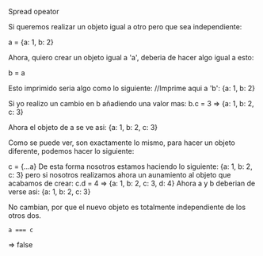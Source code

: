 Spread opeator

Si queremos realizar un objeto igual a otro pero que sea independiente:

a = {a: 1, b: 2}

Ahora, quiero crear un objeto igual a 'a', deberia de hacer algo igual a esto:

b = a

Esto imprimido seria algo como lo siguiente:
//Imprime aqui a 'b': {a: 1, b: 2}

Si yo realizo un cambio en b añadiendo una valor mas:
b.c = 3 => {a: 1, b: 2, c: 3}

Ahora el objeto de a se ve asi: {a: 1, b: 2, c: 3}

Como se puede ver, son exactamente lo mismo, para hacer un objeto diferente, podemos hacer lo siguiente:

c = {...a}
De esta forma nosotros estamos haciendo lo siguiente: {a: 1, b: 2, c: 3} pero si nosotros realizamos ahora un aunamiento al objeto que acabamos de crear:
c.d = 4 => {a: 1, b: 2, c: 3, d: 4}
Ahora a y b deberian de verse asi: {a: 1, b: 2, c: 3}

No cambian, por que el nuevo objeto es totalmente independiente de los otros dos.

    a === c
=>   false